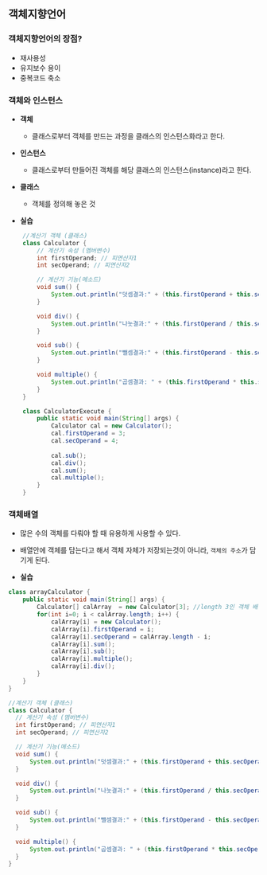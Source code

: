 ## 객체지향언어
### 객체지향언어의 장점?
+ 재사용성
+ 유지보수 용이
+ 중복코드 축소

### 객체와 인스턴스
+ **객체**
    - 클래스로부터 객체를 만드는 과정을 클래스의 인스턴스화라고 한다.

+ **인스턴스**
    - 클래스로부터 만들어진 객체를 해당 클래스의 인스턴스(instance)라고 한다.

+ **클래스**
    - 객체를 정의해 놓은 것

+ **실습**
```java
    //계산기 객체 (클래스)
    class Calculator {
        // 계산기 속성 (멤버변수)
        int firstOperand; // 피연산자1
        int secOperand; // 피연산자2

        // 계산기 기능(메소드)
        void sum() {
            System.out.println("덧셈결과:" + (this.firstOperand + this.secOperand));
        }

        void div() {
            System.out.println("나눗결과:" + (this.firstOperand / this.secOperand));
        }

        void sub() {
            System.out.println("뺄셈결과:" + (this.firstOperand - this.secOperand));
        }

        void multiple() {
            System.out.println("곱셈결과: " + (this.firstOperand * this.secOperand));
        }
    }

    class CalculatorExecute {
        public static void main(String[] args) {
            Calculator cal = new Calculator();
            cal.firstOperand = 3;
            cal.secOperand = 4;
            
            cal.sub();
            cal.div();
            cal.sum();
            cal.multiple();
        }
    }

```

### 객체배열
+ 많은 수의 객체를 다뤄야 할 때 유용하게 사용할 수 있다.
+ 배열안에 객체를 담는다고 해서 객체 자체가 저장되는것이 아니라, `객체의 주소`가 담기게 된다.

+ **실습**
```java
class arrayCalculator {
	public static void main(String[] args) {
		Calculator[] calArray  = new Calculator[3]; //length 3인 객체 배열 생성 (null)
		for(int i=0; i < calArray.length; i++) {
			calArray[i] = new Calculator();
			calArray[i].firstOperand = i;
			calArray[i].secOperand = calArray.length - i;
			calArray[i].sum();
			calArray[i].sub();
			calArray[i].multiple();
			calArray[i].div();
		}
	}
}

//계산기 객체 (클래스)
class Calculator {
  // 계산기 속성 (멤버변수)
  int firstOperand; // 피연산자1
  int secOperand; // 피연산자2

  // 계산기 기능(메소드)
  void sum() {
      System.out.println("덧셈결과:" + (this.firstOperand + this.secOperand));
  }

  void div() {
      System.out.println("나눗결과:" + (this.firstOperand / this.secOperand));
  }

  void sub() {
      System.out.println("뺄셈결과:" + (this.firstOperand - this.secOperand));
  }

  void multiple() {
      System.out.println("곱셈결과: " + (this.firstOperand * this.secOperand));
  }
}
```


